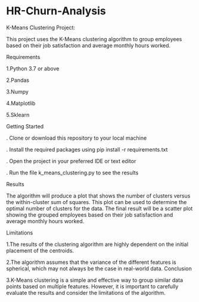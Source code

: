 # HR-Churn-Analysis

K-Means Clustering Project:

This project uses the K-Means clustering algorithm to group employees based on their job satisfaction and average monthly hours worked.

Requirements

1.Python 3.7 or above

2.Pandas

3.Numpy

4.Matplotlib

5.Sklearn

Getting Started

. Clone or download this repository to your local machine

. Install the required packages using pip install -r requirements.txt

. Open the project in your preferred IDE or text editor

. Run the file k_means_clustering.py to see the results

Results

The algorithm will produce a plot that shows the number of clusters versus the within-cluster sum of squares. This plot can be used to determine the optimal number of clusters for the data. The final result will be a scatter plot showing the grouped employees based on their job satisfaction and average monthly hours worked.

Limitations

1.The results of the clustering algorithm are highly dependent on the initial placement of the centroids.

2.The algorithm assumes that the variance of the different features is spherical, which may not always be the case in real-world data.
  Conclusion
  
3.K-Means clustering is a simple and effective way to group similar data points based on multiple features. However, it is important to carefully evaluate the results   and consider the limitations of the algorithm.
